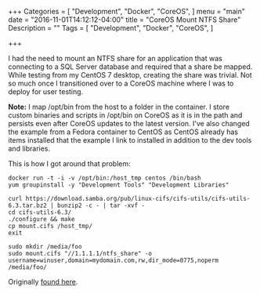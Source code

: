 +++
Categories = [
  "Development",
  "Docker",
  "CoreOS",
]
menu = "main"
date = "2016-11-01T14:12:12-04:00"
title = "CoreOS Mount NTFS Share"
Description = ""
Tags = [
  "Development",
  "Docker",
  "CoreOS",
]

+++

I had the need to mount an NTFS share for an application that was connecting to a SQL Server database and required that a share be mapped.  While testing from my CentOS 7 desktop, creating the share was trivial.  Not so much once I transitioned over to a CoreOS machine where I was to deploy for user testing.  

**Note:** I map /opt/bin from the host to a folder in the container.  I store custom binaries and scripts in /opt/bin on CoreOS as it is in the path and persists even after CoreOS updates to the latest version.  I've also changed the example from a Fedora container to CentOS as CentOS already has items installed that the example I link to installed in addition to the dev tools and libraries. 

This is how I got around that problem:

```{bash}
docker run -t -i -v /opt/bin:/host_tmp centos /bin/bash
yum groupinstall -y "Development Tools" "Development Libraries"

curl https://download.samba.org/pub/linux-cifs/cifs-utils/cifs-utils-6.3.tar.bz2 | bunzip2 -c - | tar -xvf -
cd cifs-utils-6.3/
./configure && make
cp mount.cifs /host_tmp/
exit

sudo mkdir /media/foo
sudo mount.cifs "//1.1.1.1/ntfs_share" -o username=winuser,domain=mydomain.com,rw,dir_mode=0775,noperm /media/foo/ 
```

Originally [found here](https://gist.github.com/pantelis/540a19262cacc841fb0a).
